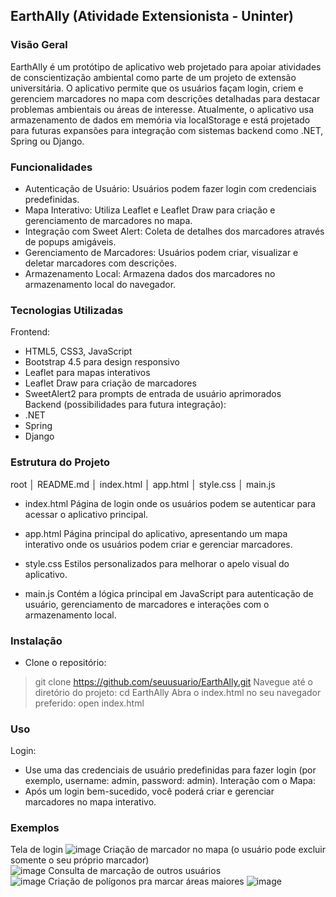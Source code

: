 ## EarthAlly (Atividade Extensionista - Uninter)

### Visão Geral
EarthAlly é um protótipo de aplicativo web projetado para apoiar atividades de conscientização ambiental como parte de um projeto de extensão universitária. O aplicativo permite que os usuários façam login, criem e gerenciem marcadores no mapa com descrições detalhadas para destacar problemas ambientais ou áreas de interesse. Atualmente, o aplicativo usa armazenamento de dados em memória via localStorage e está projetado para futuras expansões para integração com sistemas backend como .NET, Spring ou Django.

### Funcionalidades
- Autenticação de Usuário: Usuários podem fazer login com credenciais predefinidas.
- Mapa Interativo: Utiliza Leaflet e Leaflet Draw para criação e gerenciamento de marcadores no mapa.
- Integração com Sweet Alert: Coleta de detalhes dos marcadores através de popups amigáveis.
- Gerenciamento de Marcadores: Usuários podem criar, visualizar e deletar marcadores com descrições.
- Armazenamento Local: Armazena dados dos marcadores no armazenamento local do navegador.

### Tecnologias Utilizadas
Frontend:  
- HTML5, CSS3, JavaScript
- Bootstrap 4.5 para design responsivo
- Leaflet para mapas interativos
- Leaflet Draw para criação de marcadores
- SweetAlert2 para prompts de entrada de usuário aprimorados  
Backend (possibilidades para futura integração):  
- .NET
- Spring
- Django
### Estrutura do Projeto
root
│   README.md
│   index.html
│   app.html
│   style.css
│   main.js  

- index.html
Página de login onde os usuários podem se autenticar para acessar o aplicativo principal.

- app.html
Página principal do aplicativo, apresentando um mapa interativo onde os usuários podem criar e gerenciar marcadores.

- style.css
Estilos personalizados para melhorar o apelo visual do aplicativo.

- main.js
Contém a lógica principal em JavaScript para autenticação de usuário, gerenciamento de marcadores e interações com o armazenamento local.

### Instalação
- Clone o repositório:
> git clone https://github.com/seuusuario/EarthAlly.git
Navegue até o diretório do projeto:
> cd EarthAlly
Abra o index.html no seu navegador preferido:
> open index.html

### Uso
Login:
- Use uma das credenciais de usuário predefinidas para fazer login (por exemplo, username: admin, password: admin).
Interação com o Mapa:  
- Após um login bem-sucedido, você poderá criar e gerenciar marcadores no mapa interativo.

### Exemplos
Tela de login
![image](https://github.com/tiagocustodio86/EarthAllyAtvExt/assets/172204996/200fa8aa-f1fb-42b7-9c39-6fc2c5b89f9f)
Criação de marcador no mapa (o usuário pode excluir somente o seu próprio marcador)  
![image](https://github.com/tiagocustodio86/EarthAllyAtvExt/assets/172204996/bed04f14-16a5-4745-9fef-dbb20890a9f6)
Consulta de marcação de outros usuários  
![image](https://github.com/tiagocustodio86/EarthAllyAtvExt/assets/172204996/06545421-d1cb-423f-a430-155f31997fce)
Criação de polígonos pra marcar áreas maiores
![image](https://github.com/tiagocustodio86/EarthAllyAtvExt/assets/172204996/725d3e75-a4b1-4a38-a7ba-a256dffb56e6)



